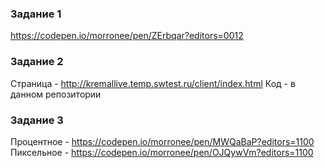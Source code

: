 ### Задание 1
https://codepen.io/morronee/pen/ZErbqar?editors=0012

### Задание 2
Страница - http://kremallive.temp.swtest.ru/client/index.html
Код - в данном репозитории

### Задание 3
Процентное - https://codepen.io/morronee/pen/MWQaBaP?editors=1100
Пиксельное - https://codepen.io/morronee/pen/OJQywVm?editors=1100
